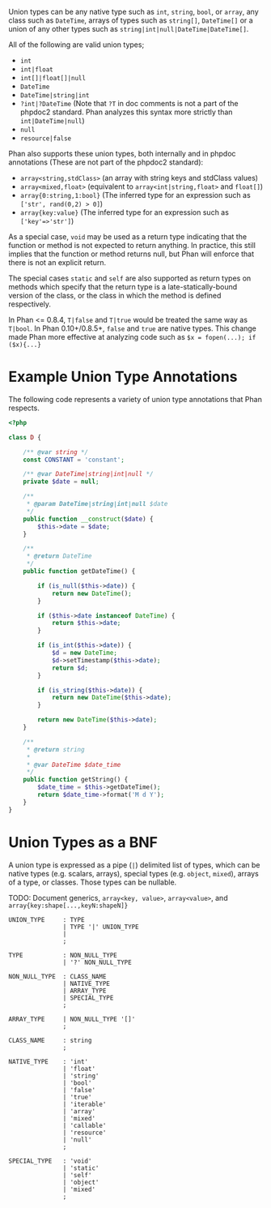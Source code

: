 Union types can be any native type such as `int`, `string`, `bool`, or `array`, any class such as `DateTime`, arrays of types such as `string[]`, `DateTime[]` or a union of any other types such as `string|int|null|DateTime|DateTime[]`.

All of the following are valid union types;

* `int`
* `int|float`
* `int[]|float[]|null`
* `DateTime`
* `DateTime|string|int`
* `?int|?DateTime` (Note that `?T` in doc comments is not a part of the phpdoc2 standard. Phan analyzes this syntax more strictly than `int|DateTime|null`)
* `null`
* `resource|false`

Phan also supports these union types, both internally and in phpdoc annotations (These are not part of the phpdoc2 standard):

* `array<string,stdClass>` (an array with string keys and stdClass values)
* `array<mixed,float>` (equivalent to `array<int|string,float>` and `float[]`)
* `array{0:string,1:bool}` (The inferred type for an expression such as `['str', rand(0,2) > 0]`)
* `array{key:value}` (The inferred type for an expression such as `['key'=>'str']`)


As a special case, `void` may be used as a return type indicating that the function or method is not expected to return anything. In practice, this still implies that the function or method returns null, but Phan will enforce that there is not an explicit return.

The special cases `static` and `self` are also supported as return types on methods which specify that the return type is a late-statically-bound version of the class, or the class in which the method is defined respectively.

In Phan <= 0.8.4, `T|false` and `T|true` would be treated the same way as `T|bool`.
In Phan 0.10+/0.8.5+, `false` and `true` are native types.
This change made Phan more effective at analyzing code such as `$x = fopen(...); if ($x){...}`

# Example Union Type Annotations

The following code represents a variety of union type annotations that Phan respects.

```php
<?php

class D {

    /** @var string */
    const CONSTANT = 'constant';

    /** @var DateTime|string|int|null */
    private $date = null;

    /**
     * @param DateTime|string|int|null $date
     */
    public function __construct($date) {
        $this->date = $date;
    }

    /**
     * @return DateTime
     */
    public function getDateTime() {

        if (is_null($this->date)) {
            return new DateTime();
        }

        if ($this->date instanceof DateTime) {
            return $this->date;
        }

        if (is_int($this->date)) {
            $d = new DateTime;
            $d->setTimestamp($this->date);
            return $d;
        }

        if (is_string($this->date)) {
            return new DateTime($this->date);
        }

        return new DateTime($this->date);
    }

    /**
     * @return string
     *
     * @var DateTime $date_time
     */
    public function getString() {
        $date_time = $this->getDateTime();
        return $date_time->format('M d Y');
    }
}
```

# Union Types as a BNF

A union type is expressed as a pipe (`|`) delimited list of types, which can be native types (e.g. scalars, arrays), special types (e.g. `object`, `mixed`), arrays of a type, or classes.
Those types can be nullable.

TODO: Document generics, `array<key, value>`, `array<value>`, and `array{key:shape[...,keyN:shapeN]}`

```
UNION_TYPE     : TYPE
               | TYPE '|' UNION_TYPE
               |
               ;

TYPE           : NON_NULL_TYPE
               | '?' NON_NULL_TYPE

NON_NULL_TYPE  : CLASS_NAME
               | NATIVE_TYPE
               | ARRAY_TYPE
               | SPECIAL_TYPE
               ;

ARRAY_TYPE     | NON_NULL_TYPE '[]'
               ;

CLASS_NAME     : string
               ;

NATIVE_TYPE    : 'int'
               | 'float'
               | 'string'
               | 'bool'
               | 'false'
               | 'true'
               | 'iterable'
               | 'array'
               | 'mixed'
               | 'callable'
               | 'resource'
               | 'null'
               ;

SPECIAL_TYPE   : 'void'
               | 'static'
               | 'self'
               | 'object'
               | 'mixed'
               ;

```
